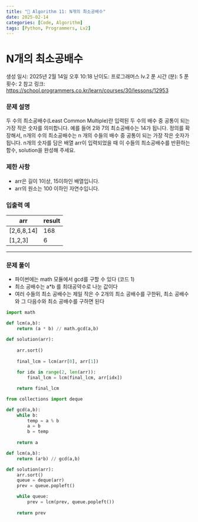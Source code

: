 ```yaml
---
title: "🧠 Algorithm 11: N개의 최소공배수"
date: 2025-02-14
categories: [Code, Algorithm]
tags: [Python, Programmers, Lv2]
---
```


# N개의 최소공배수

생성 일시: 2025년 2월 14일 오후 10:18
난이도: 프로그래머스 lv.2
푼 시간 (분): 5
푼 횟수: 2
참고 링크: https://school.programmers.co.kr/learn/courses/30/lessons/12953

### **문제 설명**

두 수의 최소공배수(Least Common Multiple)란 입력된 두 수의 배수 중 공통이 되는 가장 작은 숫자를 의미합니다. 예를 들어 2와 7의 최소공배수는 14가 됩니다. 정의를 확장해서, n개의 수의 최소공배수는 n 개의 수들의 배수 중 공통이 되는 가장 작은 숫자가 됩니다. n개의 숫자를 담은 배열 arr이 입력되었을 때 이 수들의 최소공배수를 반환하는 함수, solution을 완성해 주세요.

### 제한 사항

- arr은 길이 1이상, 15이하인 배열입니다.
- arr의 원소는 100 이하인 자연수입니다.

### 입출력 예

| arr | result |
| --- | --- |
| [2,6,8,14] | 168 |
| [1,2,3] | 6 |

---

### 문제 풀이

- 파이썬에는 math 모듈에서 gcd를 구할 수 있다 (코드 1)
- 최소 공배수는 a*b 를 최대공약수로 나눈 값이다
- 여러 수들의 최소 공배수는 제일 작은 수 2개의 최소 공배수를 구한뒤, 최소 공배수와 그 다음수와 최소 공배수를 구하면 된다

```python
import math

def lcm(a,b):
    return (a * b) // math.gcd(a,b)

def solution(arr):
    
    arr.sort()
    
    final_lcm = lcm(arr[0], arr[1])
    
    for idx in range(2, len(arr)):
        final_lcm = lcm(final_lcm, arr[idx])

    return final_lcm
```

```python
from collections import deque

def gcd(a,b):
    while b:
        temp = a % b
        a = b
        b = temp
    
    return a

def lcm(a,b):
    return (a*b) // gcd(a,b)

def solution(arr):
    arr.sort()
    queue = deque(arr)
    prev = queue.popleft()

    while queue:
        prev = lcm(prev, queue.popleft())
    
    return prev
```